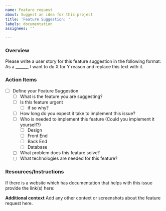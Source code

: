 ```yaml
---
name: Feature request
about: Suggest an idea for this project
title: 'Feature Suggestion: '
labels: documentation
assignees: ''

---
```


### Overview

Please write a user story for this feature suggestion in the following format: As a \_\_\_\_\_\_, I want to do X for Y reason and replace this text with it.

### Action Items

- [ ] Define your Feature Suggestion
    - [ ] What is the feature you are suggesting?
    - [ ] Is this feature urgent
        - [ ] if so why?
    - [ ] How long do you expect it take to implement this issue?
    - [ ] Who is needed to implement this feature (Could you implement it yourself?)
        - [ ] Design
        - [ ] Front End
        - [ ] Back End
        - [ ] Database
    - [ ] What problem does this feature solve?
    - [ ] What technologies are needed for this feature?

### Resources/Instructions

If there is a website which has documentation that helps with this issue provide the link(s) here:

**Additional context**
Add any other context or screenshots about the feature request here.

